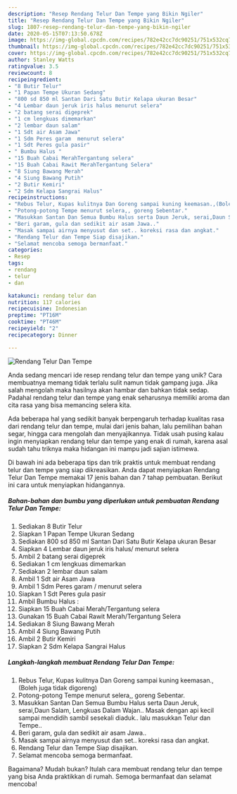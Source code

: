 ```yaml
---
description: "Resep Rendang Telur Dan Tempe yang Bikin Ngiler"
title: "Resep Rendang Telur Dan Tempe yang Bikin Ngiler"
slug: 1807-resep-rendang-telur-dan-tempe-yang-bikin-ngiler
date: 2020-05-15T07:13:50.678Z
image: https://img-global.cpcdn.com/recipes/782e42cc7dc90251/751x532cq70/rendang-telur-dan-tempe-foto-resep-utama.jpg
thumbnail: https://img-global.cpcdn.com/recipes/782e42cc7dc90251/751x532cq70/rendang-telur-dan-tempe-foto-resep-utama.jpg
cover: https://img-global.cpcdn.com/recipes/782e42cc7dc90251/751x532cq70/rendang-telur-dan-tempe-foto-resep-utama.jpg
author: Stanley Watts
ratingvalue: 3.5
reviewcount: 8
recipeingredient:
- "8 Butir Telur"
- "1 Papan Tempe Ukuran Sedang"
- "800 sd 850 ml Santan Dari Satu Butir Kelapa ukuran Besar"
- "4 Lembar daun jeruk iris halus menurut selera"
- "2 batang serai digeprek"
- "1 cm lengkuas dimemarkan"
- "2 lembar daun salam"
- "1 Sdt air Asam Jawa"
- "1 Sdm Peres garam  menurut selera"
- "1 Sdt Peres gula pasir"
- " Bumbu Halus "
- "15 Buah Cabai MerahTergantung selera"
- "15 Buah Cabai Rawit MerahTergantung Selera"
- "8 Siung Bawang Merah"
- "4 Siung Bawang Putih"
- "2 Butir Kemiri"
- "2 Sdm Kelapa Sangrai Halus"
recipeinstructions:
- "Rebus Telur, Kupas kulitnya Dan Goreng sampai kuning keemasan.,(Boleh juga tidak digoreng)"
- "Potong-potong Tempe menurut selera,, goreng Sebentar."
- "Masukkan Santan Dan Semua Bumbu Halus serta Daun Jeruk, serai,Daun Salam, Lengkuas Dalam Wajan.. Masak dengan api kecil sampai mendidih sambil sesekali diaduk.. lalu masukkan Telur dan Tempe.."
- "Beri garam, gula dan sedikit air asam Jawa.."
- "Masak sampai airnya menyusut dan set.. koreksi rasa dan angkat."
- "Rendang Telur dan Tempe Siap disajikan."
- "Selamat mencoba semoga bermanfaat."
categories:
- Resep
tags:
- rendang
- telur
- dan

katakunci: rendang telur dan 
nutrition: 117 calories
recipecuisine: Indonesian
preptime: "PT16M"
cooktime: "PT46M"
recipeyield: "2"
recipecategory: Dinner

---
```



![Rendang Telur Dan Tempe](https://img-global.cpcdn.com/recipes/782e42cc7dc90251/751x532cq70/rendang-telur-dan-tempe-foto-resep-utama.jpg)

Anda sedang mencari ide resep rendang telur dan tempe yang unik? Cara membuatnya memang tidak terlalu sulit namun tidak gampang juga. Jika salah mengolah maka hasilnya akan hambar dan bahkan tidak sedap. Padahal rendang telur dan tempe yang enak seharusnya memiliki aroma dan cita rasa yang bisa memancing selera kita.

Ada beberapa hal yang sedikit banyak berpengaruh terhadap kualitas rasa dari rendang telur dan tempe, mulai dari jenis bahan, lalu pemilihan bahan segar, hingga cara mengolah dan menyajikannya. Tidak usah pusing kalau ingin menyiapkan rendang telur dan tempe yang enak di rumah, karena asal sudah tahu triknya maka hidangan ini mampu jadi sajian istimewa.




Di bawah ini ada beberapa tips dan trik praktis untuk membuat rendang telur dan tempe yang siap dikreasikan. Anda dapat menyiapkan Rendang Telur Dan Tempe memakai 17 jenis bahan dan 7 tahap pembuatan. Berikut ini cara untuk menyiapkan hidangannya.

<!--inarticleads1-->

##### Bahan-bahan dan bumbu yang diperlukan untuk pembuatan Rendang Telur Dan Tempe:

1. Sediakan 8 Butir Telur
1. Siapkan 1 Papan Tempe Ukuran Sedang
1. Sediakan 800 sd 850 ml Santan Dari Satu Butir Kelapa ukuran Besar
1. Siapkan 4 Lembar daun jeruk iris halus/ menurut selera
1. Ambil 2 batang serai digeprek
1. Sediakan 1 cm lengkuas dimemarkan
1. Sediakan 2 lembar daun salam
1. Ambil 1 Sdt air Asam Jawa
1. Ambil 1 Sdm Peres garam / menurut selera
1. Siapkan 1 Sdt Peres gula pasir
1. Ambil  Bumbu Halus :
1. Siapkan 15 Buah Cabai Merah/Tergantung selera
1. Gunakan 15 Buah Cabai Rawit Merah/Tergantung Selera
1. Sediakan 8 Siung Bawang Merah
1. Ambil 4 Siung Bawang Putih
1. Ambil 2 Butir Kemiri
1. Siapkan 2 Sdm Kelapa Sangrai Halus




<!--inarticleads2-->

##### Langkah-langkah membuat Rendang Telur Dan Tempe:

1. Rebus Telur, Kupas kulitnya Dan Goreng sampai kuning keemasan.,(Boleh juga tidak digoreng)
1. Potong-potong Tempe menurut selera,, goreng Sebentar.
1. Masukkan Santan Dan Semua Bumbu Halus serta Daun Jeruk, serai,Daun Salam, Lengkuas Dalam Wajan.. Masak dengan api kecil sampai mendidih sambil sesekali diaduk.. lalu masukkan Telur dan Tempe..
1. Beri garam, gula dan sedikit air asam Jawa..
1. Masak sampai airnya menyusut dan set.. koreksi rasa dan angkat.
1. Rendang Telur dan Tempe Siap disajikan.
1. Selamat mencoba semoga bermanfaat.




Bagaimana? Mudah bukan? Itulah cara membuat rendang telur dan tempe yang bisa Anda praktikkan di rumah. Semoga bermanfaat dan selamat mencoba!
